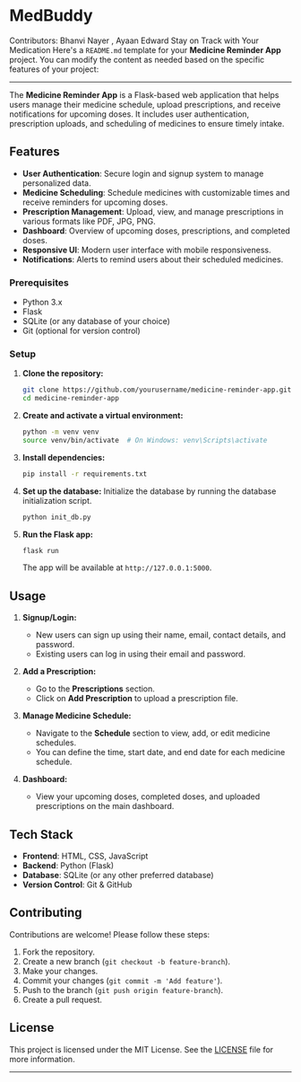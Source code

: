 # MedBuddy

Contributors: Bhanvi Nayer , Ayaan Edward
 Stay on Track with Your Medication
Here's a `README.md` template for your **Medicine Reminder App** project. You can modify the content as needed based on the specific features of your project:

---

The **Medicine Reminder App** is a Flask-based web application that helps users manage their medicine schedule, upload prescriptions, and receive notifications for upcoming doses. It includes user authentication, prescription uploads, and scheduling of medicines to ensure timely intake.

## Features

- **User Authentication**: Secure login and signup system to manage personalized data.
- **Medicine Scheduling**: Schedule medicines with customizable times and receive reminders for upcoming doses.
- **Prescription Management**: Upload, view, and manage prescriptions in various formats like PDF, JPG, PNG.
- **Dashboard**: Overview of upcoming doses, prescriptions, and completed doses.
- **Responsive UI**: Modern user interface with mobile responsiveness.
- **Notifications**: Alerts to remind users about their scheduled medicines.


### Prerequisites

- Python 3.x
- Flask
- SQLite (or any database of your choice)
- Git (optional for version control)

### Setup

1. **Clone the repository:**
   ```bash
   git clone https://github.com/yourusername/medicine-reminder-app.git
   cd medicine-reminder-app
   ```

2. **Create and activate a virtual environment:**
   ```bash
   python -m venv venv
   source venv/bin/activate  # On Windows: venv\Scripts\activate
   ```

3. **Install dependencies:**
   ```bash
   pip install -r requirements.txt
   ```

4. **Set up the database:**
   Initialize the database by running the database initialization script.
   ```bash
   python init_db.py
   ```

5. **Run the Flask app:**
   ```bash
   flask run
   ```
   The app will be available at `http://127.0.0.1:5000`.

## Usage

1. **Signup/Login:**
   - New users can sign up using their name, email, contact details, and password.
   - Existing users can log in using their email and password.
   
2. **Add a Prescription:**
   - Go to the **Prescriptions** section.
   - Click on **Add Prescription** to upload a prescription file.

3. **Manage Medicine Schedule:**
   - Navigate to the **Schedule** section to view, add, or edit medicine schedules.
   - You can define the time, start date, and end date for each medicine schedule.

4. **Dashboard:**
   - View your upcoming doses, completed doses, and uploaded prescriptions on the main dashboard.

## Tech Stack

- **Frontend**: HTML, CSS, JavaScript
- **Backend**: Python (Flask)
- **Database**: SQLite (or any other preferred database)
- **Version Control**: Git & GitHub

## Contributing

Contributions are welcome! Please follow these steps:

1. Fork the repository.
2. Create a new branch (`git checkout -b feature-branch`).
3. Make your changes.
4. Commit your changes (`git commit -m 'Add feature'`).
5. Push to the branch (`git push origin feature-branch`).
6. Create a pull request.

## License

This project is licensed under the MIT License. See the [LICENSE](LICENSE) file for more information.

---


